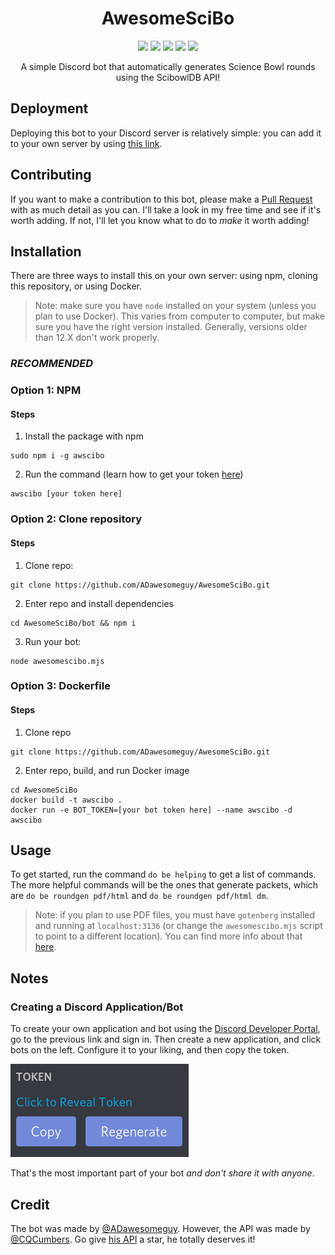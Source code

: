 <h1 align="center">AwesomeSciBo</h1>

<p align="center">
<a href="https://github.com/ADawesomeguy/AwesomeSciBo/stargazers"><img src="https://img.shields.io/github/stars/ADawesomeguy/AwesomeSciBo?color=blue&style=for-the-badge"></a>
<a href="https://github.com/ADawesomeguy/AwesomeSciBo/network"><img src="https://img.shields.io/github/forks/ADawesomeguy/AwesomeSciBo?style=for-the-badge"></a>
<a href="https://github.com/ADawesomeguy/AwesomeSciBo/blob/master/LICENSE"><img src="https://img.shields.io/github/license/ADawesomeguy/AwesomeSciBo?color=blue&style=for-the-badge"></a>
<a href="https://github.com/ADawesomeguy/AwesomeSciBo/issues"><img src="https://img.shields.io/github/issues/ADawesomeguy/AwesomeSciBo?color=blue&style=for-the-badge"></a>
<a href="https://github.com/CQCumbers/ScibowlDB"><img src="https://img.shields.io/badge/API-ScibowlDB-blue?style=for-the-badge"></a>
</p>

<!--[![GitHub stars](https://img.shields.io/github/stars/ADawesomeguy/AwesomeSciBo?color=blue&style=for-the-badge)](https://github.com/ADawesomeguy/AwesomeSciBo/stargazers)
[![GitHub forks](https://img.shields.io/github/forks/ADawesomeguy/AwesomeSciBo?style=for-the-badge)](https://github.com/ADawesomeguy/AwesomeSciBo/network)
[![GitHub license](https://img.shields.io/github/license/ADawesomeguy/AwesomeSciBo?color=blue&style=for-the-badge)](https://github.com/ADawesomeguy/AwesomeSciBo/blob/master/LICENSE)
[![GitHub issues](https://img.shields.io/github/issues/ADawesomeguy/AwesomeSciBo?color=blue&style=for-the-badge)](https://github.com/ADawesomeguy/AwesomeSciBo/issues)
[![API](https://img.shields.io/badge/API-ScibowlDB-blue?style=for-the-badge)](https://github.com/CQCumbers/ScibowlDB)-->

<p align="center">A simple Discord bot that automatically generates Science Bowl rounds using the ScibowlDB API!</p>

## Deployment
Deploying this bot to your Discord server is relatively simple: you can add it to your own server by using [this link](http://scibot.adawesome.tech/).

## Contributing
If you want to make a contribution to this bot, please make a [Pull Request](https://github.com/ADawesomeguy/AwesomeSciBo/pulls) with as much detail as you can. I'll take a look in my free time and see if it's worth adding. If not, I'll let you know what to do to *make* it worth adding!


## Installation
There are three ways to install this on your own server: using npm, cloning this repository, or using Docker.

> Note: make sure you have `node` installed  on your system (unless you plan to use Docker). This varies from computer to computer, but make sure you have the right version installed. Generally, versions older than 12.X don't work properly.

### *RECOMMENDED*
### Option 1: NPM
#### Steps
1) Install the package with npm
```
sudo npm i -g awscibo
```
2) Run the command (learn how to get your token [here](https://github.com/ADawesomeguy/AwesomeSciBo/blob/master/README.md#Notes))
```
awscibo [your token here]
```

### Option 2: Clone repository
#### Steps
1) Clone repo:
```
git clone https://github.com/ADawesomeguy/AwesomeSciBo.git
```
2) Enter repo and install dependencies
```
cd AwesomeSciBo/bot && npm i
```

3) Run your bot:
```
node awesomescibo.mjs
```

### Option 3: Dockerfile
#### Steps
1) Clone repo
```
git clone https://github.com/ADawesomeguy/AwesomeSciBo.git
```
2) Enter repo, build, and run Docker image
```
cd AwesomeSciBo
docker build -t awscibo .
docker run -e BOT_TOKEN=[your bot token here] --name awscibo -d awscibo
```
## Usage
To get started, run the command `do be helping` to get a list of commands. The more helpful commands will be the ones that generate packets, which are `do be roundgen pdf/html` and `do be roundgen pdf/html dm`.

> Note: if you plan to use PDF files, you must have `gotenberg` installed and running at `localhost:3136` (or change the `awesomescibo.mjs` script to point to a different location). You can find more info about that [here](https://github.com/thecodingmachine/gotenberg).

## Notes
### Creating a Discord Application/Bot
To create your own application and bot using the [Discord Developer Portal](https://discord.com/developers), go to the previous link and sign in. Then create a new application, and click bots on the left. Configure it to your liking, and then copy the token.

   ![](images/discord-developer.png)

That's the most important part of your bot *and don't share it with anyone*.

## Credit
The bot was made by [@ADawesomeguy](https://github.com/ADawesomeguy). However, the API was made by [@CQCumbers](https://github.com/CQCumbers). Go give [his API](https://github.com/CQCumbers/ScibowlDB) a star, he totally deserves it!

